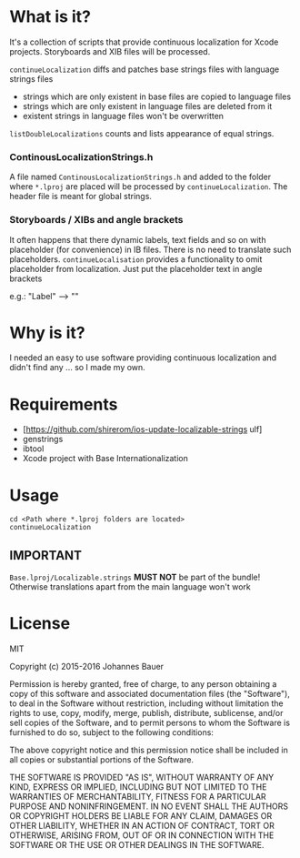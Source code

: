 # What is it?

It's a collection of scripts that provide continuous localization for Xcode projects. Storyboards and XIB files will be processed.

`continueLocalization` diffs and patches base strings files with language strings files

* strings which are only existent in base files are copied to language files
* strings which are only existent in language files are deleted from it
* existent strings in language files won't be overwritten

`listDoubleLocalizations` counts and lists appearance of equal strings. 

### ContinousLocalizationStrings.h

A file named `ContinousLocalizationStrings.h` and added to the folder where `*.lproj` are placed will be processed by `continueLocalization`. The header file is meant for global strings.

### Storyboards / XIBs and angle brackets

It often happens that there dynamic labels, text fields and so on with placeholder (for convenience) in IB files. There is no need to translate such placeholders. `continueLocalisation` provides a functionality to omit placeholder from localization. Just put the placeholder text in angle brackets

e.g.: "Label" --> "<Label>"

# Why is it?

I needed an easy to use software providing continuous localization and didn't find any ... so I made my own.

# Requirements

* [https://github.com/shirerom/ios-update-localizable-strings ulf]
* genstrings
* ibtool
* Xcode project with Base Internationalization

# Usage

    cd <Path where *.lproj folders are located>
	continueLocalization

## IMPORTANT

`Base.lproj/Localizable.strings` **MUST NOT** be part of the bundle! Otherwise translations apart from the main language won't work

# License

MIT

Copyright (c) 2015-2016 Johannes Bauer

Permission is hereby granted, free of charge, to any person obtaining a copy
of this software and associated documentation files (the "Software"), to deal
in the Software without restriction, including without limitation the rights
to use, copy, modify, merge, publish, distribute, sublicense, and/or sell
copies of the Software, and to permit persons to whom the Software is
furnished to do so, subject to the following conditions:

The above copyright notice and this permission notice shall be included in
all copies or substantial portions of the Software.

THE SOFTWARE IS PROVIDED "AS IS", WITHOUT WARRANTY OF ANY KIND, EXPRESS OR
IMPLIED, INCLUDING BUT NOT LIMITED TO THE WARRANTIES OF MERCHANTABILITY,
FITNESS FOR A PARTICULAR PURPOSE AND NONINFRINGEMENT. IN NO EVENT SHALL THE
AUTHORS OR COPYRIGHT HOLDERS BE LIABLE FOR ANY CLAIM, DAMAGES OR OTHER
LIABILITY, WHETHER IN AN ACTION OF CONTRACT, TORT OR OTHERWISE, ARISING FROM,
OUT OF OR IN CONNECTION WITH THE SOFTWARE OR THE USE OR OTHER DEALINGS IN
THE SOFTWARE.